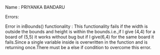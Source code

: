 ﻿Name : PRIYANKA BANDARU

Errors:

Error in inBounds() functionality : This functionality fails if the width is outside the bounds and height is within the bounds.i.e.,if I give (4,4) for a board of (5,5) it works without bug but if I give(6,4) for the same board it fails.Since a single variable inside is overwritten in the function and is returning once.There must be a else if condition to overcome this error.



